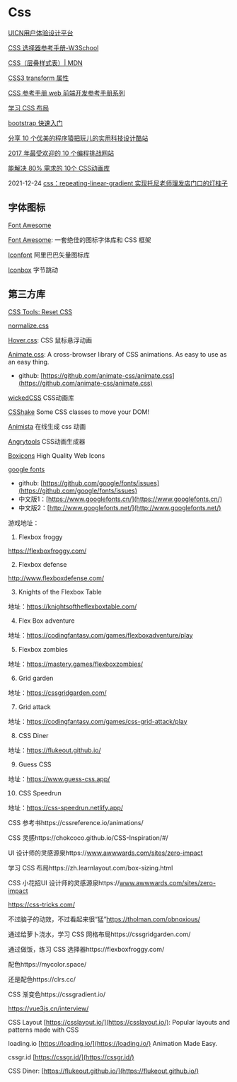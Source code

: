 # Css

[UICN用户体验设计平台](https://www.ui.cn/)

[CSS 选择器参考手册-W3School](https://www.w3school.com.cn/cssref/css_selectors.asp)

[CSS（层叠样式表）| MDN](https://developer.mozilla.org/zh-CN/docs/Web/CSS)

[CSS3 transform 属性](https://www.runoob.com/cssref/css3-pr-transform.html)

[CSS 参考手册 web 前端开发参考手册系列](http://css.doyoe.com/)

[学习 CSS 布局](http://zh.learnlayout.com/)

[bootstrap 快速入门](http://www.imooc.com/learn/826)

[分享 10 个优美的程序猿把玩儿的实用科技设计酷站](http://www.jianshu.com/p/37a5998f6a20)

[2017 年最受欢迎的 10 个编程挑战网站](https://zhuanlan.zhihu.com/p/30164522)

[能解决 80% 需求的 10个 CSS动画库](https://blog.csdn.net/qq449245884/article/details/104047406)

2021-12-24 [css：repeating-linear-gradient 实现托尼老师理发店门口的灯柱子](https://pengshiyu.blog.csdn.net/article/details/122123425)

## 字体图标

[Font Awesome](https://fontawesome.com/)

[Font Awesome](https://fontawesome.dashgame.com/): 一套绝佳的图标字体库和 CSS 框架

[Iconfont](https://www.iconfont.cn/) 阿里巴巴矢量图标库

[Iconbox](https://arco.design/iconbox/libs) 字节跳动


## 第三方库

[CSS Tools: Reset CSS](https://meyerweb.com/eric/tools/css/reset/)

[normalize.css](https://github.com/necolas/normalize.css/)

[Hover.css](https://ianlunn.github.io/Hover/): CSS 鼠标悬浮动画

[Animate.css](https://animate.style/): A cross-browser library of CSS animations. As easy to use as an easy thing.
- github: [https://github.com/animate-css/animate.css](https://github.com/animate-css/animate.css)

[wickedCSS](https://github.com/kristofferandreasen/wickedCSS) CSS动画库

[CSShake](https://elrumordelaluz.github.io/csshake/) Some CSS classes to move your DOM!

[Animista](https://animista.net/) 在线生成 css 动画

[Angrytools](https://angrytools.com/css/animation/) CSS动画生成器

[Boxicons](https://boxicons.com/) High Quality Web Icons

[google fonts](https://fonts.google.com/) 
- github: [https://github.com/google/fonts/issues](https://github.com/google/fonts/issues)
- 中文版1：[https://www.googlefonts.cn/](https://www.googlefonts.cn/)
- 中文版2：[http://www.googlefonts.net/](http://www.googlefonts.net/)


游戏地址：

1. Flexbox froggy

https://flexboxfroggy.com/

2. Flexbox defense

http://www.flexboxdefense.com/

3. Knights of the Flexbox Table

地址：https://knightsoftheflexboxtable.com/

4. Flex Box adventure

地址：https://codingfantasy.com/games/flexboxadventure/play

5. Flexbox zombies

地址：https://mastery.games/flexboxzombies/

6. Grid garden

地址：https://cssgridgarden.com/

7. Grid attack

地址：https://codingfantasy.com/games/css-grid-attack/play

8. CSS Diner

地址：https://flukeout.github.io/

9. Guess CSS

地址：https://www.guess-css.app/

10. CSS Speedrun

地址：https://css-speedrun.netlify.app/


CSS 参考书https://cssreference.io/animations/

CSS 灵感https://chokcoco.github.io/CSS-Inspiration/#/

UI 设计师的灵感源泉https://www.awwwards.com/sites/zero-impact

学习 CSS 布局https://zh.learnlayout.com/box-sizing.html

CSS 小花招UI 设计师的灵感源泉https://www.awwwards.com/sites/zero-impact

https://css-tricks.com/

不过脑子的动效，不过看起来很“猛”https://tholman.com/obnoxious/



通过给萝卜浇水，学习 CSS 网格布局https://cssgridgarden.com/

通过做饭，练习 CSS 选择器https://flexboxfroggy.com/

配色https://mycolor.space/

还是配色https://clrs.cc/

CSS 渐变色https://cssgradient.io/

https://vue3js.cn/interview/

CSS Layout [https://csslayout.io/](https://csslayout.io/): Popular layouts and patterns made with CSS

loading.io [https://loading.io/](https://loading.io/) Animation Made Easy.

cssgr.id [https://cssgr.id/](https://cssgr.id/)

CSS Diner: [https://flukeout.github.io/](https://flukeout.github.io/)

